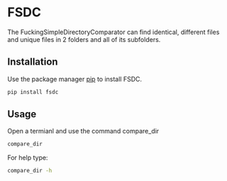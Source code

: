 # FSDC

The FuckingSimpleDirectoryComparator can find identical, different files and unique files in 2 folders and all of its subfolders.

## Installation

Use the package manager [pip](https://pip.pypa.io/en/stable/) to install FSDC.

```bash
pip install fsdc
```

## Usage

Open a termianl and use the command compare_dir

```bash
compare_dir
```

For help type:

```bash
compare_dir -h
```